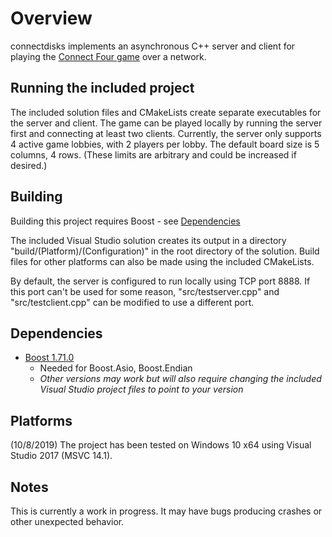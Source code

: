 # Overview

connectdisks implements an asynchronous C++ server and client for playing the [Connect Four game](https://en.wikipedia.org/wiki/Connect_Four) over
a network.

## Running the included project

The included solution files and CMakeLists create separate executables for the server and client. The game can be played locally
by running the server first and connecting at least two clients.
Currently, the server only supports 4 active game lobbies, with 2 players per lobby. The default board size is 5 columns, 4 rows. 
(These limits are arbitrary and could be increased if desired.)

## Building

Building this project requires Boost - see [Dependencies](#dependencies)

The included Visual Studio solution creates its output in a directory "build/(Platform)/(Configuration)" in the root directory 
of the solution. 
Build files for other platforms can also be made using the included CMakeLists.

By default, the server is configured to run locally using TCP port 8888. If this port can't be used for some reason, "src/testserver.cpp" 
and "src/testclient.cpp" can be modified to use a different port.

## Dependencies

- [Boost 1.71.0](https://www.boost.org/users/history/version_1_71_0.html)
    - Needed for Boost.Asio, Boost.Endian
    - *Other versions may work but will also require changing the included Visual Studio project files to point to your version*
    
## Platforms

(10/8/2019) The project has been tested on Windows 10 x64 using Visual Studio 2017 (MSVC 14.1).

## Notes

This is currently a work in progress. It may have bugs producing crashes or other unexpected behavior. 
